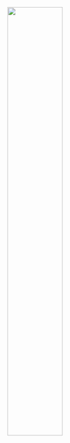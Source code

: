 <p align="center">
<img height="50%" width="auto" src="https://github-readme-stats.vercel.app/api/top-langs/?username=mcthomas&card_width=1000&layout=compact&langs_count=10&text_color=FFFFFF&bg_color=c&hide_border=true&border_radius=7&hide_title=true&hide=javascript,css"/> 
</p>
